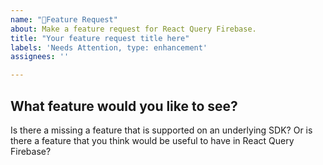 ```yaml
---
name: "🚀Feature Request"
about: Make a feature request for React Query Firebase.
title: "Your feature request title here"
labels: 'Needs Attention, type: enhancement'
assignees: ''

---
```


## What feature would you like to see?

Is there a missing a feature that is supported on an underlying SDK? Or is there a feature that you think would be useful to have in React Query Firebase?